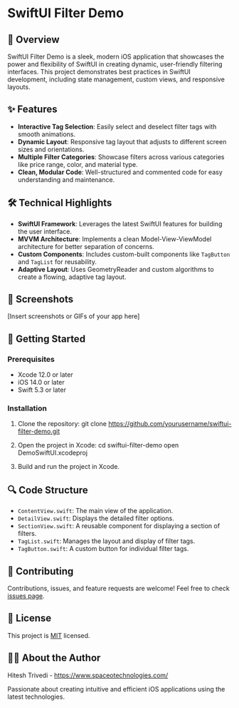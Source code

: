 # SwiftUI Filter Demo

## 🚀 Overview

SwiftUI Filter Demo is a sleek, modern iOS application that showcases the power and flexibility of SwiftUI in creating dynamic, user-friendly filtering interfaces. This project demonstrates best practices in SwiftUI development, including state management, custom views, and responsive layouts.

## ✨ Features

- **Interactive Tag Selection**: Easily select and deselect filter tags with smooth animations.
- **Dynamic Layout**: Responsive tag layout that adjusts to different screen sizes and orientations.
- **Multiple Filter Categories**: Showcase filters across various categories like price range, color, and material type.
- **Clean, Modular Code**: Well-structured and commented code for easy understanding and maintenance.

## 🛠 Technical Highlights

- **SwiftUI Framework**: Leverages the latest SwiftUI features for building the user interface.
- **MVVM Architecture**: Implements a clean Model-View-ViewModel architecture for better separation of concerns.
- **Custom Components**: Includes custom-built components like `TagButton` and `TagList` for reusability.
- **Adaptive Layout**: Uses GeometryReader and custom algorithms to create a flowing, adaptive tag layout.

## 📱 Screenshots

[Insert screenshots or GIFs of your app here]

## 🚀 Getting Started

### Prerequisites

- Xcode 12.0 or later
- iOS 14.0 or later
- Swift 5.3 or later

### Installation

1. Clone the repository:
git clone https://github.com/yourusername/swiftui-filter-demo.git

2. Open the project in Xcode:
cd swiftui-filter-demo
open DemoSwiftUI.xcodeproj

3. Build and run the project in Xcode.

## 🔍 Code Structure

- `ContentView.swift`: The main view of the application.
- `DetailView.swift`: Displays the detailed filter options.
- `SectionView.swift`: A reusable component for displaying a section of filters.
- `TagList.swift`: Manages the layout and display of filter tags.
- `TagButton.swift`: A custom button for individual filter tags.

## 🤝 Contributing

Contributions, issues, and feature requests are welcome! Feel free to check [issues page](https://github.com/yourusername/swiftui-filter-demo/issues).

## 📝 License

This project is [MIT](https://choosealicense.com/licenses/mit/) licensed.

## 👨‍💻 About the Author

Hitesh Trivedi - https://www.spaceotechnologies.com/

Passionate about creating intuitive and efficient iOS applications using the latest technologies.
